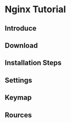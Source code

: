 # Nginx  Tutorial

## Introduce

## Download

## Installation Steps

## Settings

## Keymap

## Rources


